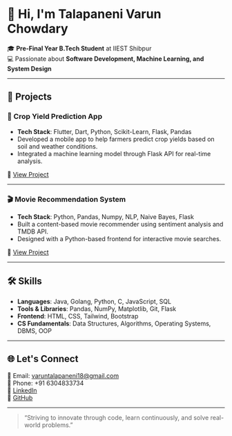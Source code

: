 # 👋 Hi, I'm Talapaneni Varun Chowdary

🎓 **Pre-Final Year B.Tech Student** at IIEST Shibpur  
💻 Passionate about **Software Development, Machine Learning, and System Design**

---

## 🌟 Projects

### 🚜 Crop Yield Prediction App
- **Tech Stack**: Flutter, Dart, Python, Scikit-Learn, Flask, Pandas
- Developed a mobile app to help farmers predict crop yields based on soil and weather conditions.
- Integrated a machine learning model through Flask API for real-time analysis.

🔗 [View Project](https://github.com/varunchowdarytalapaneni/Crop-Yield-Prediction-.git)

---

### 🎬 Movie Recommendation System
- **Tech Stack**: Python, Pandas, Numpy, NLP, Naive Bayes, Flask
- Built a content-based movie recommender using sentiment analysis and TMDB API.
- Designed with a Python-based frontend for interactive movie searches.

🔗 [View Project](https://github.com/varunchowdarytalapaneni/Movie-Recommendation-System)

---

## 🛠️ Skills

- **Languages**: Java, Golang, Python, C, JavaScript, SQL  
- **Tools & Libraries**: Pandas, NumPy, Matplotlib, Git, Flask  
- **Frontend**: HTML, CSS, Tailwind, Bootstrap  
- **CS Fundamentals**: Data Structures, Algorithms, Operating Systems, DBMS, OOP

---

## 🌐 Let's Connect

📧 Email: varuntalapaneni18@gmail.com  
📱 Phone: +91 6304833734  
🔗 [LinkedIn](https://www.linkedin.com/in/talapaneni-varun-chowdary-561821258)  
🐙 [GitHub](https://github.com/varunchowdarytalapaneni)

---

> “Striving to innovate through code, learn continuously, and solve real-world problems.”


